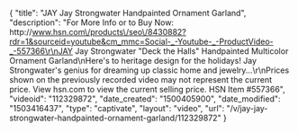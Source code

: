 {
    "title": "JAY Jay Strongwater Handpainted  Ornament Garland",
    "description": "For More Info or to Buy Now: http:\/\/www.hsn.com\/products\/seo\/8430882?rdr=1&sourceid=youtube&cm_mmc=Social-_-Youtube-_-ProductVideo-_-557366\r\nJAY Jay Strongwater \"Deck the Halls\" Handpainted Multicolor Ornament Garland\nHere's to heritage design for the holidays! Jay Strongwater's genius for dreaming up classic home and jewelry...\r\nPrices shown on the previously recorded video may not represent the current price.  View hsn.com to view the current selling price. HSN Item #557366",
    "videoid": "112329872",
    "date_created": "1500405900",
    "date_modified": "1503416437",
    "type": "captivate",
    "layout": "video",
    "url": "\/v\/jay-jay-strongwater-handpainted-ornament-garland\/112329872"
}
